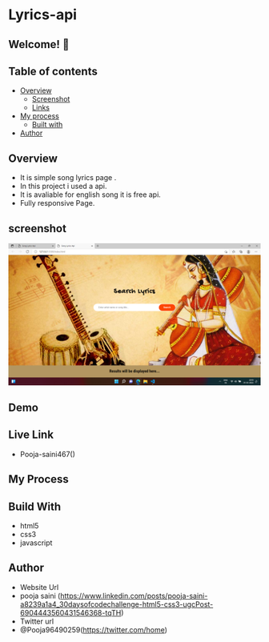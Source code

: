 # Lyrics-api

## Welcome! 👋

## Table of contents

- [Overview](#overview)
  - [Screenshot](#screenshot)
  - [Links](#links)
- [My process](#my-process)
  - [Built with](#built-with)
- [Author](#author)

## Overview 
- It is simple song lyrics page .
- In this project i used a api.
- It is avaliable for english song it is free api.
- Fully responsive Page.

## screenshot
<img src="https://github.com/Pooja-saini467/Lyrics-api/blob/main/images/Screenshot%20(25).png">

## Demo

## Live Link
- Pooja-saini467()


## My Process
## Build With
- html5
- css3
- javascript

## Author
- Website Url
- pooja saini (https://www.linkedin.com/posts/pooja-saini-a8239a1a4_30daysofcodechallenge-html5-css3-ugcPost-6904443560431546368-tqTH)
- Twitter url
- @Pooja96490259(https://twitter.com/home)

